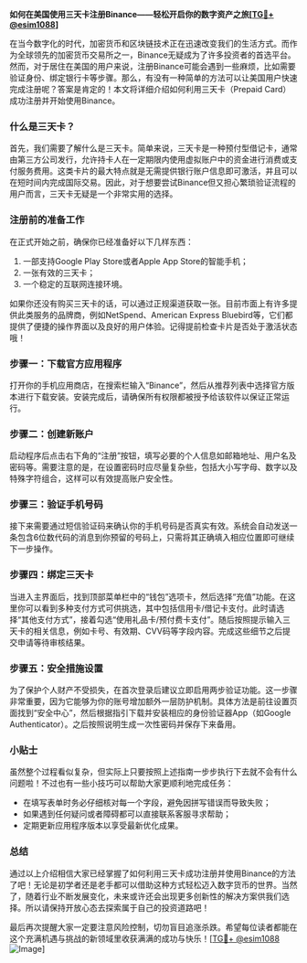 **如何在美国使用三天卡注册Binance——轻松开启你的数字资产之旅[[TG💪+ @esim1088](https://t.me/s/esim1088)]**

在当今数字化的时代，加密货币和区块链技术正在迅速改变我们的生活方式。而作为全球领先的加密货币交易所之一，Binance无疑成为了许多投资者的首选平台。然而，对于居住在美国的用户来说，注册Binance可能会遇到一些麻烦，比如需要验证身份、绑定银行卡等步骤。那么，有没有一种简单的方法可以让美国用户快速完成注册呢？答案是肯定的！本文将详细介绍如何利用三天卡（Prepaid Card）成功注册并开始使用Binance。

### 什么是三天卡？

首先，我们需要了解什么是三天卡。简单来说，三天卡是一种预付型借记卡，通常由第三方公司发行，允许持卡人在一定期限内使用虚拟账户中的资金进行消费或支付服务费用。这类卡片的最大特点就是无需提供银行账户信息即可激活，并且可以在短时间内完成国际交易。因此，对于想要尝试Binance但又担心繁琐验证流程的用户而言，三天卡无疑是一个非常实用的选择。

### 注册前的准备工作

在正式开始之前，确保你已经准备好以下几样东西：
1. 一部支持Google Play Store或者Apple App Store的智能手机；
2. 一张有效的三天卡；
3. 一个稳定的互联网连接环境。

如果你还没有购买三天卡的话，可以通过正规渠道获取一张。目前市面上有许多提供此类服务的品牌商，例如NetSpend、American Express Bluebird等，它们都提供了便捷的操作界面以及良好的用户体验。记得提前检查卡片是否处于激活状态哦！

### 步骤一：下载官方应用程序

打开你的手机应用商店，在搜索栏输入“Binance”，然后从推荐列表中选择官方版本进行下载安装。安装完成后，请确保所有权限都被授予给该软件以保证正常运行。

### 步骤二：创建新账户

启动程序后点击右下角的“注册”按钮，填写必要的个人信息如邮箱地址、用户名及密码等。需要注意的是，在设置密码时应尽量复杂些，包括大小写字母、数字以及特殊字符组合，这样可以有效提高账户安全性。

### 步骤三：验证手机号码

接下来需要通过短信验证码来确认你的手机号码是否真实有效。系统会自动发送一条包含6位数代码的消息到你预留的号码上，只需将其正确填入相应位置即可继续下一步操作。

### 步骤四：绑定三天卡

当进入主界面后，找到顶部菜单栏中的“钱包”选项卡，然后选择“充值”功能。在这里你可以看到多种支付方式可供挑选，其中包括信用卡/借记卡支付。此时请选择“其他支付方式”，接着勾选“使用礼品卡/预付费卡支付”。随后按照提示输入三天卡的相关信息，例如卡号、有效期、CVV码等字段内容。完成这些细节之后提交申请等待审核结果。

### 步骤五：安全措施设置

为了保护个人财产不受损失，在首次登录后建议立即启用两步验证功能。这一步骤非常重要，因为它能够为你的账号增加额外一层防护机制。具体方法是前往设置页面找到“安全中心”，然后根据指引下载并安装相应的身份验证器App（如Google Authenticator）。之后按照说明生成一次性密码并保存下来备用。

### 小贴士

虽然整个过程看似复杂，但实际上只要按照上述指南一步步执行下去就不会有什么问题啦！不过也有一些小技巧可以帮助大家更顺利地完成任务：
- 在填写表单时务必仔细核对每一个字段，避免因拼写错误而导致失败；
- 如果遇到任何疑问或者障碍都可以直接联系客服寻求帮助；
- 定期更新应用程序版本以享受最新优化成果。

### 总结

通过以上介绍相信大家已经掌握了如何利用三天卡成功注册并使用Binance的方法了吧！无论是初学者还是老手都可以借助这种方式轻松迈入数字货币的世界。当然了，随着行业不断发展变化，未来或许还会出现更多创新性的解决方案供我们选择。所以请保持开放心态去探索属于自己的投资道路吧！

最后再次提醒大家一定要注意风险控制，切勿盲目追涨杀跌。希望每位读者都能在这个充满机遇与挑战的新领域里收获满满的成功与快乐！[[TG💪+ @esim1088](https://t.me/s/esim1088) ![Image](https://i.postimg.cc/4NQfJmqS/Snipaste-2025-05-13-00-14-12.png)]